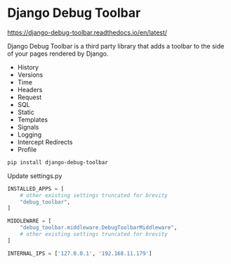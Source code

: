 # Django Debug Toolbar

https://django-debug-toolbar.readthedocs.io/en/latest/

Django Debug Toolbar is a third party library that adds a toolbar to the side of your pages rendered by Django.

- History
- Versions
- Time
- Headers
- Request
- SQL
- Static
- Templates
- Signals
- Logging
- Intercept Redirects
- Profile

```bash
pip install django-debug-toolbar
```

Update settings.py

```python
INSTALLED_APPS = [
    # other existing settings truncated for brevity
    "debug_toolbar",
]

MIDDLEWARE = [
    "debug_toolbar.middleware.DebugToolbarMiddleware",
    # other existing settings truncated for brevity
]

INTERNAL_IPS = ['127.0.0.1', '192.168.11.179']
```
